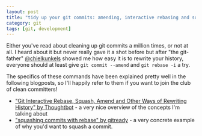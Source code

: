 ```yaml
---
layout: post
title: "tidy up your git commits: amending, interactive rebasing and squashing commits"
category: git
tags: [git, development]
---
```



Either you've read about cleaning up git commits a million times, or not at all. I heard about it but never really gave it a shot before but after "the git-father" [@chielkunkels](http://www.twitter.com/chielkunkels) showed me how easy it is to rewrite your history, everyone should at least give `git commit --amend` and `git rebase -i` a try.

The specifics of these commands have been explained pretty well in the following blogposts, so I'll happily refer to them if you want to join the club of clean committers!

- ["Git Interactive Rebase, Squash, Amend and Other Ways of Rewriting History" by Thoughtbot](https://robots.thoughtbot.com/git-interactive-rebase-squash-amend-rewriting-history) - a very nice overview of the concepts I'm talking about
- ["squashing commits with rebase" by gitready](http://gitready.com/advanced/2009/02/10/squashing-commits-with-rebase.html) - a very concrete example of why you'd want to squash a commit.
